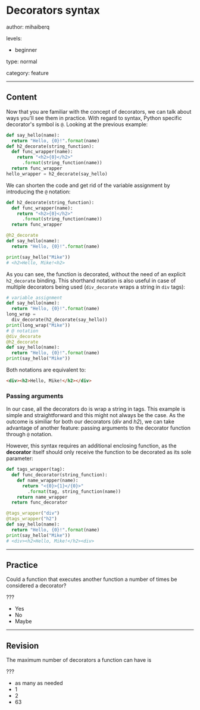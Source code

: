 # Decorators syntax
author: mihaiberq

levels:

  - beginner

type: normal

category: feature

---
## Content

Now that you are familiar with the concept of decorators, we can talk about ways you'll see them in practice. With regard to syntax, Python specific decorator's symbol is `@`. Looking at the previous example:
```python
def say_hello(name):
  return "Hello, {0}!".format(name)
def h2_decorate(string_function):
  def func_wrapper(name):
    return "<h2>{0}</h2>"
      .format(string_function(name))
  return func_wrapper
hello_wrapper = h2_decorate(say_hello)
```
We can shorten the code and get rid of the variable assignment by introducing the `@` notation:
```python
def h2_decorate(string_function):
  def func_wrapper(name):
    return "<h2>{0}</h2>"
      .format(string_function(name))
  return func_wrapper

@h2_decorate
def say_hello(name):
  return "Hello, {0}!".format(name)

print(say_hello("Mike"))
# <h2>Hello, Mike!<h2>
```
As you can see, the function is decorated, without the need of an explicit `h2_decorate` binding. This shorthand notation is also useful in case of multiple decorators being used (`div_decorate` wraps a string in `div` tags):
```python
# variable assignment
def say_hello(name):
  return "Hello, {0}!".format(name)
long_wrap =
  div_decorate(h2_decorate(say_hello))
print(long_wrap("Mike"))
# @ notation
@div_decorate
@h2_decorate
def say_hello(name):
  return "Hello, {0}!".format(name)
print(say_hello("Mike"))
```
Both notations are equivalent to:
```HTML
<div><h2>Hello, Mike!</h2></div>
```
### Passing arguments

In our case, all the decorators do is wrap a string in tags. This example is simple and straightforward and this might not always be the case. As the outcome is similiar for both our decorators (*div* and *h2*), we can take advantage of another feature: passing arguments to the decorator function through `@` notation.

However, this syntax requires an additional enclosing function, as the **decorator** itself should only receive the function to be decorated as its sole parameter:
```python
def tags_wrapper(tag):
  def func_decorator(string_function):
    def name_wrapper(name):
      return "<{0}>{1}</{0}>"
        .format(tag, string_function(name))
    return name_wrapper
  return func_decorator

@tags_wrapper("div")
@tags_wrapper("h2")
def say_hello(name):
  return "Hello, {0}!".format(name)
print(say_hello("Mike"))
# <div><h2>Hello, Mike!</h2><div>
```

---
## Practice

Could a function that executes another function a number of times be considered a decorator?

???

* Yes
* No
* Maybe


---
## Revision

The maximum number of decorators a function can have is

???

* as many as needed
* 1
* 2
* 63
